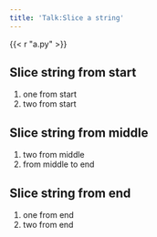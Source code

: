 ```yaml
---
title: 'Talk:Slice a string'
---
```


{{< r "a.py" >}}

## Slice string from start

1. one from start
2. two from start

## Slice string from middle

1. two from middle
2. from middle to end

## Slice string from end

1. one from end
2. two from end
